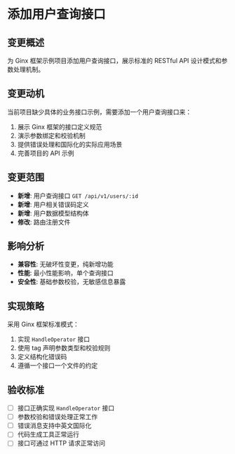 # 添加用户查询接口

## 变更概述
为 Ginx 框架示例项目添加用户查询接口，展示标准的 RESTful API 设计模式和参数处理机制。

## 变更动机
当前项目缺少具体的业务接口示例，需要添加一个用户查询接口来：
1. 展示 Ginx 框架的接口定义规范
2. 演示参数绑定和校验机制
3. 提供错误处理和国际化的实际应用场景
4. 完善项目的 API 示例

## 变更范围
- **新增**: 用户查询接口 `GET /api/v1/users/:id`
- **新增**: 用户相关错误码定义
- **新增**: 用户数据模型结构体
- **修改**: 路由注册文件

## 影响分析
- **兼容性**: 无破坏性变更，纯新增功能
- **性能**: 最小性能影响，单个查询接口
- **安全性**: 基础参数校验，无敏感信息暴露

## 实现策略
采用 Ginx 框架标准模式：
1. 实现 `HandleOperator` 接口
2. 使用 tag 声明参数类型和校验规则
3. 定义结构化错误码
4. 遵循一个接口一个文件的约定

## 验收标准
- [ ] 接口正确实现 `HandleOperator` 接口
- [ ] 参数校验和错误处理正常工作
- [ ] 错误消息支持中英文国际化
- [ ] 代码生成工具正常运行
- [ ] 接口可通过 HTTP 请求正常访问